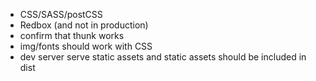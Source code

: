 * CSS/SASS/postCSS
* Redbox (and not in production)
* confirm that thunk works
* img/fonts should work with CSS
* dev server serve static assets and static assets should be included in dist
